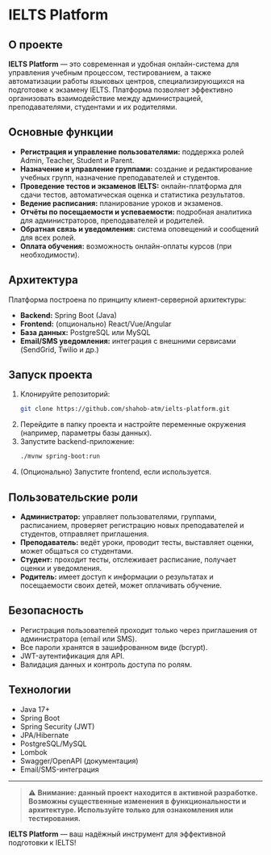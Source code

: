 # IELTS Platform

## О проекте

**IELTS Platform** — это современная и удобная онлайн-система для управления учебным процессом, тестированием, а также автоматизации работы языковых центров, специализирующихся на подготовке к экзамену IELTS. Платформа позволяет эффективно организовать взаимодействие между администрацией, преподавателями, студентами и их родителями.

## Основные функции

- **Регистрация и управление пользователями:** поддержка ролей Admin, Teacher, Student и Parent.
- **Назначение и управление группами:** создание и редактирование учебных групп, назначение преподавателей и студентов.
- **Проведение тестов и экзаменов IELTS:** онлайн-платформа для сдачи тестов, автоматическая оценка и статистика результатов.
- **Ведение расписания:** планирование уроков и экзаменов.
- **Отчёты по посещаемости и успеваемости:** подробная аналитика для администраторов, преподавателей и родителей.
- **Обратная связь и уведомления:** система оповещений и сообщений для всех ролей.
- **Оплата обучения:** возможность онлайн-оплаты курсов (при необходимости).

## Архитектура

Платформа построена по принципу клиент-серверной архитектуры:
- **Backend:** Spring Boot (Java)
- **Frontend:** (опционально) React/Vue/Angular
- **База данных:** PostgreSQL или MySQL
- **Email/SMS уведомления:** интеграция с внешними сервисами (SendGrid, Twilio и др.)

## Запуск проекта

1. Клонируйте репозиторий:
    ```bash
    git clone https://github.com/shahob-atm/ielts-platform.git
    ```
2. Перейдите в папку проекта и настройте переменные окружения (например, параметры базы данных).
3. Запустите backend-приложение:
    ```bash
    ./mvnw spring-boot:run
    ```
4. (Опционально) Запустите frontend, если используется.

## Пользовательские роли

- **Администратор:** управляет пользователями, группами, расписанием, проверяет регистрацию новых преподавателей и студентов, отправляет приглашения.
- **Преподаватель:** ведёт уроки, проводит тесты, выставляет оценки, может общаться со студентами.
- **Студент:** проходит тесты, отслеживает расписание, получает оценки и уведомления.
- **Родитель:** имеет доступ к информации о результатах и посещаемости своих детей, может оплачивать обучение.

## Безопасность

- Регистрация пользователей проходит только через приглашения от администратора (email или SMS).
- Все пароли хранятся в зашифрованном виде (bcrypt).
- JWT-аутентификация для API.
- Валидация данных и контроль доступа по ролям.

## Технологии

- Java 17+
- Spring Boot
- Spring Security (JWT)
- JPA/Hibernate
- PostgreSQL/MySQL
- Lombok
- Swagger/OpenAPI (документация)
- Email/SMS-интеграция
---

> ⚠️ **Внимание: данный проект находится в активной разработке. Возможны существенные изменения в функциональности и 
> архитектуре. Используйте только для ознакомления или тестирования.**

**IELTS Platform** — ваш надёжный инструмент для эффективной подготовки к IELTS!
